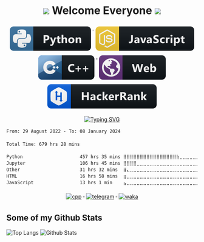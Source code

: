 <h1 align="center"> <img src="https://media.giphy.com/media/hvRJCLFzcasrR4ia7z/giphy.gif" width="25px"> Welcome Everyone <img src="https://media.giphy.com/media/hvRJCLFzcasrR4ia7z/giphy.gif" width="25px"> </h1>

<p align="center">
  <a href="#">
    <img src="svg/dev/languages/python.svg" alt="python" style="vertical-align:top; margin:6px 4px">
  </a>
  <a href="#">
    <img src="svg/dev/languages/js.svg" alt="js" style="vertical-align:top; margin:6px 4px">
  </a>  
 <a href="#">
    <img src="svg/dev/languages/cpp.svg" alt="cpp" style="vertical-align:top; margin:6px 4px">
  </a>  
  <a href="#">
    <img src="svg/misc/web.svg" alt="web" style="vertical-align:top; margin:6px 4px">
  </a>
  <a href="https://www.hackerrank.com/sks2311211">
    <img src="svg/dev/hackerrank.svg" alt="hackerrank" style="vertical-align:top; margin:6px 4px">
   </a>
<!--    <a href="https://leetcode.com/aaaaaaaalesha/">
    <img src="svg/dev/leetcode.svg" alt="leetcode" style="vertical-align:top; margin:6px 4px">
   </a>  -->
</p>

<p align="center">
  <a href="https://git.io/typing-svg"><img src="https://readme-typing-svg.herokuapp.com?font=Fira+Code&pause=750&color=C0C0C0&center=true&width=600&height=80&lines=Python+Developer+%F0%9F%90%8D+5th+year+student+at+BMSTU+%F0%9F%8E%93" alt="Typing SVG" /></a>
</p>

<!--START_SECTION:waka-->

```txt
From: 29 August 2022 - To: 08 January 2024

Total Time: 679 hrs 28 mins

Python                     457 hrs 35 mins ⣿⣿⣿⣿⣿⣿⣿⣿⣿⣿⣿⣿⣿⣿⣿⣿⣷⣀⣀⣀⣀⣀⣀⣀⣀   67.34 %
Jupyter                    106 hrs 45 mins ⣿⣿⣿⣿⣀⣀⣀⣀⣀⣀⣀⣀⣀⣀⣀⣀⣀⣀⣀⣀⣀⣀⣀⣀⣀   15.71 %
Other                      31 hrs 32 mins  ⣿⣄⣀⣀⣀⣀⣀⣀⣀⣀⣀⣀⣀⣀⣀⣀⣀⣀⣀⣀⣀⣀⣀⣀⣀   04.64 %
HTML                       16 hrs 58 mins  ⣶⣀⣀⣀⣀⣀⣀⣀⣀⣀⣀⣀⣀⣀⣀⣀⣀⣀⣀⣀⣀⣀⣀⣀⣀   02.50 %
JavaScript                 13 hrs 1 min    ⣦⣀⣀⣀⣀⣀⣀⣀⣀⣀⣀⣀⣀⣀⣀⣀⣀⣀⣀⣀⣀⣀⣀⣀⣀   01.92 %
```

<!--END_SECTION:waka-->

<p align="center">  
 <a href="#">
    <img src="https://komarev.com/ghpvc/?username=aaaaaaaalesha" alt="cpp" style="vertical-align:top; margin:6px 4px">
  </a>
 <a href="https://t.me/aaaaaaaalesha">
    <img src="https://badgen.net/badge/icon/Telegram?icon=telegram&label" alt="telegram" style="vertical-align:top; margin:6px 4px">
 </a>
 <a href="https://wakatime.com/@0e21c3c1-25e0-47ee-9c0f-77ef4b6b71e2">
    <img src="https://wakatime.com/badge/user/0e21c3c1-25e0-47ee-9c0f-77ef4b6b71e2.svg" alt="waka" style="vertical-align:top; margin:6px 4px">
  </a>
</p>

## Some of my Github Stats
<p>
  <img src="https://github-readme-stats.vercel.app/api/top-langs/?username=aaaaaaaalesha&layout=compact&theme=discord_old_blurple&exclude_repo=python_visualization" alt="Top Langs" />
  <img src="https://github-readme-stats.vercel.app/api?username=aaaaaaaalesha&show_icons=true&include_all_commits=true&theme=discord_old_blurple" alt="Github Stats" height="165" >
</p>
